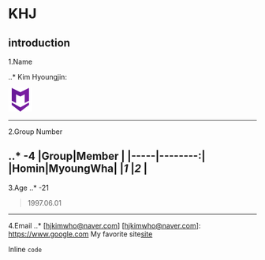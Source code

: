 KHJ
====
introduction
-----
1.Name

..* Kim Hyoungjin:

![alt text](https://github.com/adam-p/markdown-here/raw/master/src/common/images/icon48.png)

----

2.Group Number

..*
-4
|Group|Member   |
|-----|--------:|
|Homin|MyoungWha|
|*1*  |*2*      |
----------------

3.Age
..* -21
> 1997.06.01
---
4.Email
..* [hjkimwho@naver.com]
[hjkimwho@naver.com]: https://www.google.com
My favorite site[site](https://www.naver.com)


Inline `code`
